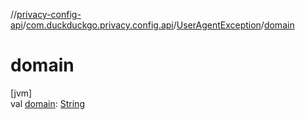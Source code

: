 //[privacy-config-api](../../../index.md)/[com.duckduckgo.privacy.config.api](../index.md)/[UserAgentException](index.md)/[domain](domain.md)

# domain

[jvm]\
val [domain](domain.md): [String](https://kotlinlang.org/api/latest/jvm/stdlib/kotlin/-string/index.html)

